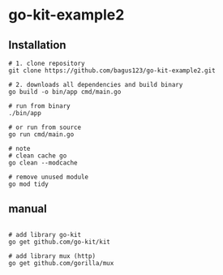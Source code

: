 
# go-kit-example2


## Installation

```shell
# 1. clone repository
git clone https://github.com/bagus123/go-kit-example2.git

# 2. downloads all dependencies and build binary
go build -o bin/app cmd/main.go

# run from binary
./bin/app 

# or run from source
go run cmd/main.go 

# note
# clean cache go
go clean --modcache

# remove unused module
go mod tidy
```


## manual

```shell

# add library go-kit
go get github.com/go-kit/kit

# add library mux (http)
go get github.com/gorilla/mux

```